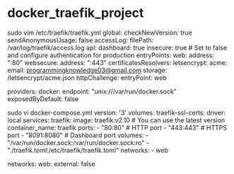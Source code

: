 # docker_traefik_project
sudo vim /etc/traefik/traefik.yml
global:
  checkNewVersion: true
  sendAnonymousUsage: false
accessLog:
  filePath: /var/log/traefik/access.log
api:
  dashboard: true
  insecure: true  # Set to false and configure authentication for production
entryPoints:
  web:
    address: ":80"
  websecure:
    address: ":443"
certificatesResolvers:
  letsencrypt:
    acme:
      email: programmingknowledge03@gmail.com
      storage: /letsencrypt/acme.json
      httpChallenge:
        entryPoint: web

providers:
  docker:
    endpoint: "unix:///var/run/docker.sock"
    exposedByDefault: false

sudo vi docker-compose.yml 
version: '3'
volumes:
  traefik-ssl-certs:
    driver: local
services:
  traefik:
    image: traefik:v2.10  # You can use the latest version
    container_name: traefik
    ports:
      - "80:80"         # HTTP port
      - "443:443"       # HTTPS port
      - "8091:8080"     # Dashboard port
    volumes:
      - "/var/run/docker.sock:/var/run/docker.sock:ro"
      - "./traefik.toml:/etc/traefik/traefik.toml"
    networks:
      - web

networks:
  web:
    external: false